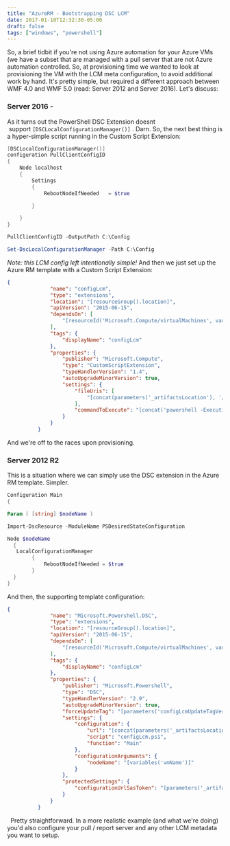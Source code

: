```yaml
---
title: "AzureRM - Bootstrapping DSC LCM"
date: 2017-01-10T12:32:30-05:00
draft: false
tags: ["windows", "powershell"]
---
```


So, a brief tidbit if you're not using Azure automation for your Azure VMs (we have a subset that are managed with a pull server that are not Azure automation controlled. So, at provisioning time we wanted to look at provisioning the VM with the LCM meta configuration, to avoid additional work by hand. It's pretty simple, but required a different approach between WMF 4.0 and WMF 5.0 (read: Server 2012 and Server 2016). Let's discuss:

<!--more-->

### **Server 2016** - 

As it turns out the PowerShell DSC Extension doesnt  support ```[DSCLocalConfigurationManager()]``` . Darn. So, the next best thing is a hyper-simple script running in the Custom Script Extension:

```powershell
[DSCLocalConfigurationManager()]
configuration PullClientConfigID
{
    Node localhost
    {
        Settings
        {
            RebootNodeIfNeeded   = $true

        }

    }
}

PullClientConfigID -OutputPath C:\Config

Set-DscLocalConfigurationManager -Path C:\Config
```

_Note: this LCM config left intentionally simple!_ And then we just set up the Azure RM template with a Custom Script Extension:

```json
{
              "name": "configLcm",
              "type": "extensions",
              "location": "[resourceGroup().location]",
              "apiVersion": "2015-06-15",
              "dependsOn": [
                  "[resourceId('Microsoft.Compute/virtualMachines', variables('vmName'))]"
              ],
              "tags": {
                  "displayName": "configLcm"
              },
              "properties": {
                  "publisher": "Microsoft.Compute",
                  "type": "CustomScriptExtension",
                  "typeHandlerVersion": "1.4",
                  "autoUpgradeMinorVersion": true,
                  "settings": {
                      "fileUris": [
                          "[concat(parameters('_artifactsLocation'), '/', variables('configLcmScriptFolder'), '/', variables('configLcmScriptFileName'), parameters('_artifactsLocationSasToken'))]"
                      ],
                      "commandToExecute": "[concat('powershell -ExecutionPolicy Unrestricted -File ', variables('configLcmScriptFolder'), '/', variables('configLcmScriptFileName'))]"
                  }
              }
          }
```

And we're off to the races upon provisioning.

### Server 2012 R2

This is a situation where we can simply use the DSC extension in the Azure RM template. Simpler.

```powershell
Configuration Main
{

Param ( [string] $nodeName )

Import-DscResource -ModuleName PSDesiredStateConfiguration

Node $nodeName
  {
   LocalConfigurationManager
        {
            RebootNodeIfNeeded = $true
        }
  }
}
```

And then, the supporting template configuration:

```json
{
              "name": "Microsoft.Powershell.DSC",
              "type": "extensions",
              "location": "[resourceGroup().location]",
              "apiVersion": "2015-06-15",
              "dependsOn": [
                  "[resourceId('Microsoft.Compute/virtualMachines', variables('vmName'))]"
              ],
              "tags": {
                  "displayName": "configLcm"
              },
              "properties": {
                  "publisher": "Microsoft.Powershell",
                  "type": "DSC",
                  "typeHandlerVersion": "2.9",
                  "autoUpgradeMinorVersion": true,
                  "forceUpdateTag": "[parameters('configLcmUpdateTagVersion')]",
                  "settings": {
                      "configuration": {
                          "url": "[concat(parameters('_artifactsLocation'), '/', variables('configLcmArchiveFolder'), '/', variables('configLcmArchiveFileName'))]",
                          "script": "configLcm.ps1",
                          "function": "Main"
                      },
                      "configurationArguments": {
                          "nodeName": "[variables('vmName')]"
                      }
                  },
                  "protectedSettings": {
                      "configurationUrlSasToken": "[parameters('_artifactsLocationSasToken')]"
                  }
              }
          }
```

  Pretty straightforward. In a more realistic example (and what we're doing) you'd also configure your pull / report server and any other LCM metadata you want to setup.